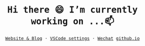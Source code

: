 <br/>
<samp ><h1 align=center> Hi there 😄 I’m currently working on ...📫 </h1></samp>
<samp>
    <p align=center>
        <a href="https://github.com/anshengng/lkcom_nest.git">Website & Blog</a> ·
        <a href="https://github.com/anshengng/vscode-setting.git">VSCode settings</a> ·
        <a href="">Wechat</a>
        <a href="https://anshengng.github.io/liukun_github_io/">github.io</a>
    </p>
</samp>



<!--
**anshengng/anshengng** is a ✨ _special_ ✨ repository because its `README.md` (this file) appears on your GitHub profile.

Here are some ideas to get you started:

- 🔭 I’m currently working on ...
- 🌱 I’m currently learning ...
- 👯 I’m looking to collaborate on ...
- 🤔 I’m looking for help with ...
- 💬 Ask me about ...
- 📫 How to reach me: ...
- 😄 Pronouns: ...
- ⚡ Fun fact: ...
-->
